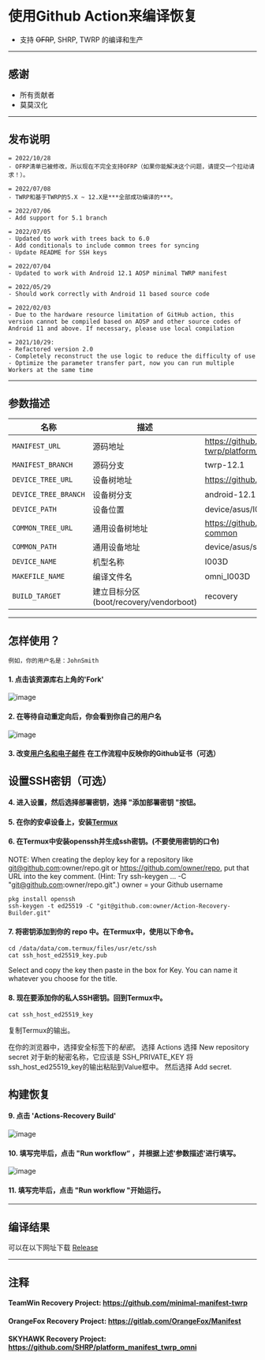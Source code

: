 # 使用Github Action来编译恢复

- 支持 ~~OFRP~~, SHRP, TWRP 的编译和生产

---

## 感谢
- 所有贡献者
- 莫莫汉化

---

## 发布说明
```
= 2022/10/28
- OFRP清单已被修改，所以现在不完全支持OFRP（如果你能解决这个问题，请提交一个拉动请求！）。

= 2022/07/08
- TWRP和基于TWRP的5.X ~ 12.X是***全部成功编译的***。

= 2022/07/06
- Add support for 5.1 branch

= 2022/07/05
- Updated to work with trees back to 6.0
- Add conditionals to include common trees for syncing
- Update README for SSH keys

= 2022/07/04
- Updated to work with Android 12.1 AOSP minimal TWRP manifest

= 2022/05/29
- Should work correctly with Android 11 based source code

= 2022/02/03
- Due to the hardware resource limitation of GitHub action, this version cannot be compiled based on AOSP and other source codes of Android 11 and above. If necessary, please use local compilation

= 2021/10/29: 
- Refactored version 2.0
- Completely reconstruct the use logic to reduce the difficulty of use
- Optimize the parameter transfer part, now you can run multiple Workers at the same time
```

-----

## 参数描述

| 名称 | 描述 | 示例 |
| ------------ | -------------------- | ------------ |
| `MANIFEST_URL` | 源码地址 | https://github.com/minimal-manifest-twrp/platform_manifest_twrp_aosp.git |
| `MANIFEST_BRANCH` | 源码分支 | twrp-12.1 |
| `DEVICE_TREE_URL` | 设备树地址 | https://github.com/TeamWin/android_device_asus_I003D |
| `DEVICE_TREE_BRANCH` | 设备树分支 | android-12.1 |
| `DEVICE_PATH` | 设备位置 | device/asus/I003D |
| `COMMON_TREE_URL` | 通用设备树地址 | https://github.com/TeamWin/android_device_asus_sm8250-common |
| `COMMON_PATH` | 通用设备地址 | device/asus/sm8250-common |
| `DEVICE_NAME` | 机型名称 | I003D |
| `MAKEFILE_NAME` | 编译文件名 | omni_I003D |
| `BUILD_TARGET` | 建立目标分区 (boot/recovery/vendorboot) | recovery |

-----

## 怎样使用？
```
例如，你的用户名是：JohnSmith
```
#### 1. 点击该资源库右上角的'Fork'
![image](https://user-images.githubusercontent.com/37921907/177914706-c92476c5-7e14-4fb3-be94-0c8a11dae874.png)
#### 2. 在等待自动重定向后，你会看到你自己的用户名
![image](https://user-images.githubusercontent.com/37921907/177915106-5bde6fc9-303c-479e-b290-22b48efd1e4e.png)
#### 3. 改变[用户名和电子邮件](https://github.com/CaptainThrowback/Action-Recovery-Builder/blob/main/.github/workflows/Recovery%20Build.yml#L100-L101) 在工作流程中反映你的Github证书（可选）
## 设置SSH密钥（可选）
#### 4. 进入设置，然后选择部署密钥，选择 "添加部署密钥 "按钮。

#### 5. 在你的安卓设备上，安装[Termux](https://github.com/termux/termux-app/releases)

#### 6. 在Termux中安装openssh并生成ssh密钥。(不要使用密钥的口令)
NOTE: When creating the deploy key for a repository like git@github.com:owner/repo.git or https://github.com/owner/repo, put that URL into the key comment. (Hint: Try ssh-keygen ... -C "git@github.com:owner/repo.git".)
owner = your Github username
```
pkg install openssh
ssh-keygen -t ed25519 -C "git@github.com:owner/Action-Recovery-Builder.git"
```
#### 7. 将密钥添加到你的 repo 中。在Termux中，使用以下命令。
```
cd /data/data/com.termux/files/usr/etc/ssh
cat ssh_host_ed25519_key.pub
```
  Select and copy the key then paste in the box for Key.
  You can name it whatever you choose for the title.

#### 8. 现在要添加你的私人SSH密钥。回到Termux中。
```
cat ssh_host_ed25519_key
```
   复制Termux的输出。

   在你的浏览器中，选择安全标签下的*秘密*。
   选择 Actions
   选择 New repository secret
   对于新的秘密名称，它应该是 SSH_PRIVATE_KEY
   将ssh_host_ed25519_key的输出粘贴到Value框中。
   然后选择 Add secret.

## 构建恢复
#### 9. 点击 'Actions-Recovery Build'
![image](https://user-images.githubusercontent.com/37921907/177915304-8731ed80-1d49-48c9-9848-70d0ac8f2720.png)
#### 10. 填写完毕后，点击 "Run workflow“ ，并根据上述'参数描述'进行填写。
![image](https://user-images.githubusercontent.com/37921907/177915346-71c29149-78fb-4a00-996f-5d84ffc9eb8c.png)
#### 11. 填写完毕后，点击 "Run workflow "开始运行。
-----

## 编译结果
可以在以下网址下载 [Release](../../releases)

-----
## 注释

#### TeamWin Recovery Project: https://github.com/minimal-manifest-twrp
#### OrangeFox Recovery Project: https://gitlab.com/OrangeFox/Manifest
#### SKYHAWK Recovery Project: https://github.com/SHRP/platform_manifest_twrp_omni
